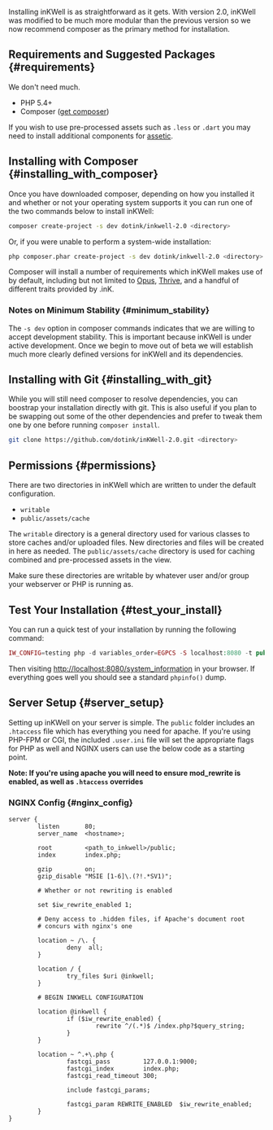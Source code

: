 
Installing inKWell is as straightforward as it gets.  With version 2.0, inKWell was modified to be much more modular than the previous version so we now recommend composer as the primary method for installation.

## Requirements and Suggested Packages {#requirements}

We don't need much.

- PHP 5.4+
- Composer ([get composer](http://www.getcomposer.org))

If you wish to use pre-processed assets such as `.less` or `.dart` you may need to install additional components for [assetic](https://github.com/kriswallsmith/assetic).

## Installing with Composer {#installing_with_composer}

Once you have downloaded composer, depending on how you installed it and whether or not your operating system supports it you can run one of the two commands below to install inKWell:

```bash
composer create-project -s dev dotink/inkwell-2.0 <directory>
```

Or, if you were unable to perform a system-wide installation:

```bash
php composer.phar create-project -s dev dotink/inkwell-2.0 <directory>
```

Composer will install a number of requirements which inKWell makes use of by default, including but not limited to [Opus](http://www.github.com/imarc/opus), [Thrive](http://www.github.com/dotink/thrive), and a handful of different traits provided by .inK.

### Notes on Minimum Stability {#minimum_stability}

The `-s dev` option in composer commands indicates that we are willing to accept development stability.  This is important because inKWell is under active development.  Once we begin to move out of beta we will establish much more clearly defined versions for inKWell and its dependencies.

## Installing with Git {#installing_with_git}

While you will still need composer to resolve dependencies, you can boostrap your installation directly with git.  This is also useful if you plan to be swapping out some of the other dependencies and prefer to tweak them one by one before running `composer install`.

```bash
git clone https://github.com/dotink/inKWell-2.0.git <directory>
```

## Permissions {#permissions}

There are two directories in inKWell which are written to under the default configuration.

- `writable`
- `public/assets/cache`

The `writable` directory is a general directory used for various classes to store caches and/or uploaded files.  New directories and files will be created in here as needed.  The `public/assets/cache` directory is used for caching combined and pre-processed assets in the view.

Make sure these directories are writable by whatever user and/or group your webserver or PHP is running as.

## Test Your Installation {#test_your_install}

You can run a quick test of your installation by running the following command:

```php
IW_CONFIG=testing php -d variables_order=EGPCS -S localhost:8080 -t public
```

Then visiting [http://localhost:8080/system_information](http://localhost:8080/system_information) in your browser.  If everything goes well you should see a standard `phpinfo()` dump.

## Server Setup {#server_setup}

Setting up inKWell on your server is simple.  The `public` folder includes an `.htaccess` file which has everything you need for apache.  If you're using PHP-FPM or CGI, the included `.user.ini` file will set the appropriate flags for PHP as well and NGINX users can use the below code as a starting point.

**Note: If you're using apache you will need to ensure mod_rewrite is enabled, as well as `.htaccess` overrides**

### NGINX Config {#nginx_config}

```nginx
server {
		listen       80;
		server_name  <hostname>;

		root         <path_to_inkwell>/public;
		index        index.php;

		gzip         on;
		gzip_disable "MSIE [1-6]\.(?!.*SV1)";

		# Whether or not rewriting is enabled

		set $iw_rewrite_enabled 1;

		# Deny access to .hidden files, if Apache's document root
		# concurs with nginx's one

		location ~ /\. {
				deny  all;
		}

		location / {
				try_files $uri @inkwell;
		}

		# BEGIN INKWELL CONFIGURATION

		location @inkwell {
				if ($iw_rewrite_enabled) {
						rewrite ^/(.*)$ /index.php?$query_string;
				}
		}

		location ~ ^.+\.php {
				fastcgi_pass         127.0.0.1:9000;
				fastcgi_index        index.php;
				fastcgi_read_timeout 300;

				include fastcgi_params;

				fastcgi_param REWRITE_ENABLED  $iw_rewrite_enabled;
		}
}

```